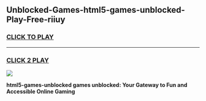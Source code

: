 
## Unblocked-Games-html5-games-unblocked-Play-Free-riiuy
<h3>
<a href="https://premium76.site?title=html5-games-unblocked&ref=15A">CLICK TO PLAY</a></h3>
<hr>

<h3>
<a href="https://premium76.site?title=html5-games-unblocked&ref=15A">CLICK 2 PLAY</a>
  
</h3>

<a href="https://premium76.site?title=html5-games-unblocked&ref=15A"><img src="https://clearcache.store/games.png"></a>


**html5-games-unblocked games unblocked: Your Gateway to Fun and Accessible Online Gaming**
